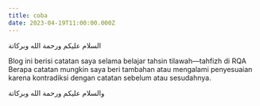 ```yaml
---
title: coba
date: 2023-04-19T11:00:00.000Z
---
```


السلام عليكم ورحمة الله وبركاتة

Blog ini berisi catatan saya selama belajar tahsin tilawah—tahfizh di RQA
Berapa catatan mungkin saya beri tambahan atau mengalami penyesuaian karena kontradiksi dengan catatan sebelum atau sesudahnya.

والسلام عليكم ورحمة الله وبركاتة

